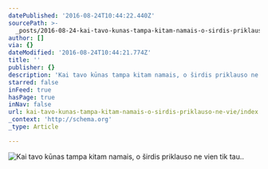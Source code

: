 ```yaml
---
datePublished: '2016-08-24T10:44:22.440Z'
sourcePath: >-
  _posts/2016-08-24-kai-tavo-kunas-tampa-kitam-namais-o-sirdis-priklauso-ne-vie.md
author: []
via: {}
dateModified: '2016-08-24T10:44:21.774Z'
title: ''
publisher: {}
description: 'Kai tavo kūnas tampa kitam namais, o širdis priklauso ne vien tik tau..'
starred: false
inFeed: true
hasPage: true
inNav: false
url: kai-tavo-kunas-tampa-kitam-namais-o-sirdis-priklauso-ne-vie/index.html
_context: 'http://schema.org'
_type: Article

---
```

![Kai tavo kūnas tampa kitam namais, o širdis priklauso ne vien tik tau..](https://the-grid-user-content.s3-us-west-2.amazonaws.com/5ba2d8f5-c88b-46fc-8df8-1eae7fd4166d.jpg)